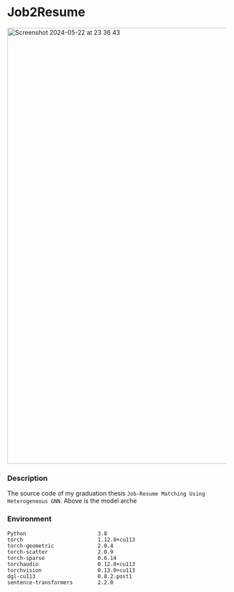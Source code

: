 Job2Resume
===========
<img width="998" alt="Screenshot 2024-05-22 at 23 36 43" src="https://github.com/Zhang-Zhaolong/Job2Resume/assets/70250233/4a9de0f1-66da-465c-9efe-a1d34af39cfd">

### Description
The source code of my graduation thesis `Job-Resume Matching Using Heterogeneous GNN`. Above is the model arche 

### Environment 
```
Python                       3.8  
torch                        1.12.0+cu113
torch-geometric              2.0.4
torch-scatter                2.0.9
torch-sparse                 0.6.14
torchaudio                   0.12.0+cu113
torchvision                  0.13.0+cu113
dgl-cu113                    0.8.2.post1
sentence-transformers        2.2.0
```
